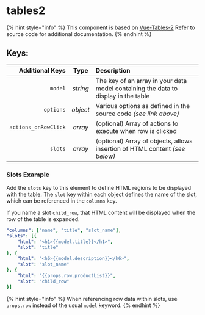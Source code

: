 # tables2

{% hint style="info" %}
This component is based on [Vue-Tables-2](https://github.com/matfish2/vue-tables-2#readme) Refer to source code for additional documentation.
{% endhint %}

## Keys:

| Additional Keys | Type | Description |
| ---: | :---: | :--- |
| `model` | _string_ | The key of an array in your data model containing the data to display in the table |
| `options` | _object_ | Various options as defined in the source code _\(see link above\)_ |
| `actions_onRowClick` | _array_ | \(optional\) Array of actions to execute when row is clicked |
| `slots` | _array_ | \(optional\) Array of objects, allows insertion of HTML content _\(see below\)_ |

### Slots Example

Add the `slots` key to this element to define HTML regions to be displayed with the table. The `slot` key within each object defines the name of the slot, which can be referenced in the `columns` key.

If you name a slot `child_row`, that HTML content will be displayed when the row of the table is expanded.

```yaml
"columns": ["name", "title", "slot_name"],
"slots": [{
    "html": "<h1>{{model.title}}</h1>",
    "slot": "title"
}, {
    "html": "<h6>{{model.description}}</h6>",
    "slot": "slot_name"
}, {
    "html": "{{props.row.productList}}",
    "slot": "child_row"
}]
```

{% hint style="info" %}
When referencing row data within slots, use `props.row` instead of the usual `model` keyword.
{% endhint %}

